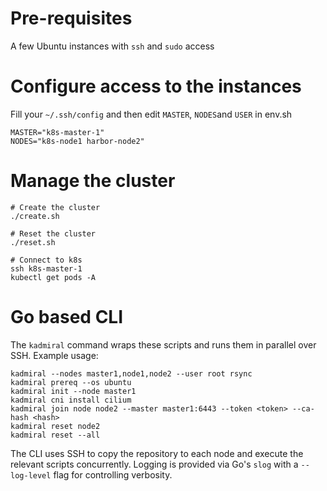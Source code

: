 # Pre-requisites

A few Ubuntu instances with `ssh` and `sudo` access

# Configure access to the instances

Fill your  `~/.ssh/config` and then edit `MASTER`, `NODES`and `USER` in env.sh

```shell
MASTER="k8s-master-1"
NODES="k8s-node1 harbor-node2"

```

# Manage the cluster

```shell
# Create the cluster
./create.sh

# Reset the cluster
./reset.sh

# Connect to k8s
ssh k8s-master-1
kubectl get pods -A
```

# Go based CLI

The `kadmiral` command wraps these scripts and runs them in parallel over SSH.
Example usage:

```shell
kadmiral --nodes master1,node1,node2 --user root rsync
kadmiral prereq --os ubuntu
kadmiral init --node master1
kadmiral cni install cilium
kadmiral join node node2 --master master1:6443 --token <token> --ca-hash <hash>
kadmiral reset node2
kadmiral reset --all
```

The CLI uses SSH to copy the repository to each node and execute the relevant
scripts concurrently. Logging is provided via Go's `slog` with a `--log-level`
flag for controlling verbosity.
